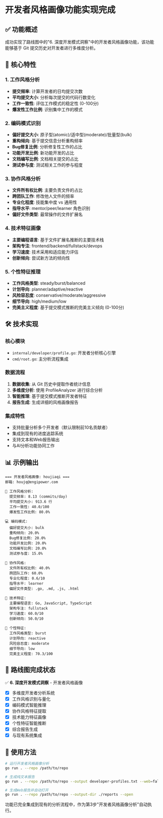 # 开发者风格画像功能实现完成

## ✅ 功能概述

成功实现了路线图中的"6. 深度开发模式洞察"中的开发者风格画像功能，该功能能够基于 Git 提交历史对开发者进行多维度分析。

## 🎯 核心特性

### 1. 工作风格分析
- **提交频率**: 计算开发者的日均提交次数
- **平均提交大小**: 分析每次提交的代码行数变化
- **工作一致性**: 评估工作模式的稳定性 (0-100分)
- **爆发性工作比例**: 识别集中工作的模式

### 2. 编码模式识别
- **偏好提交大小**: 原子型(atomic)/适中型(moderate)/批量型(bulk)
- **重构倾向**: 基于提交信息分析重构频率
- **Bug修复比例**: 分析修复性工作的占比
- **功能开发比例**: 新功能开发的占比
- **文档编写比例**: 文档相关提交的占比
- **测试参与度**: 测试相关工作的参与程度

### 3. 协作风格分析
- **文件所有权比例**: 主要负责文件的占比
- **跨团队工作**: 修改他人文件的频率
- **专业化程度**: 技能集中度 vs 通用性
- **指导水平**: mentor/peer/learner 角色识别
- **偏好文件类型**: 最常操作的文件扩展名

### 4. 技术特征画像
- **主要编程语言**: 基于文件扩展名推断的主要技术栈
- **架构专注**: frontend/backend/fullstack/devops
- **学习速度**: 技术采用和适应能力评估
- **创新倾向**: 尝试新方法的倾向性

### 5. 个性特征推理
- **工作风格类型**: steady/burst/balanced
- **计划导向**: planner/adaptive/reactive
- **风险容忍度**: conservative/moderate/aggressive
- **细节导向**: high/medium/low
- **完美主义程度**: 基于提交模式推断的完美主义倾向 (0-100分)

## 🛠️ 技术实现

### 核心模块
- `internal/developer/profile.go`: 开发者分析核心引擎
- `cmd/root.go`: 主分析流程集成

### 数据流程
1. **数据收集**: 从 Git 历史中提取作者统计信息
2. **多维度分析**: 使用 ProfileAnalyzer 进行综合分析
3. **智能推理**: 基于提交模式推断开发者特征
4. **报告生成**: 生成详细的风格画像报告

### 集成特性
- 支持批量分析多个开发者（默认限制前10名贡献者）
- 集成到现有的进度追踪系统
- 支持文本和Web报告输出
- 与AI分析功能协同工作

## 📊 示例输出

```
=== 开发者风格画像: houjiaqi ===
邮箱: houjq@engipower.com

🎯 工作风格分析:
  提交频率: 8.13 (commits/day)
  平均提交大小: 913.6 行
  工作一致性: 40.0/100
  爆发性工作比例: 80.0%

💻 编码模式:
  偏好提交大小: bulk
  重构倾向: 20.0%
  Bug修复比例: 20.0%
  功能开发比例: 20.0%
  文档编写比例: 20.0%
  测试参与度: 15.0%

🤝 协作风格:
  文件所有权比例: 40.0%
  跨团队工作: 60.0%
  专业化程度: 0.6/10
  指导水平: learner
  偏好文件类型: .go, .md, .js, .html

🔧 技术特征:
  主要编程语言: Go, JavaScript, TypeScript
  架构专注: fullstack
  学习速度: 60.0/10
  创新倾向: 50.0/10

🧠 个性特征:
  工作风格类型: burst
  计划导向: reactive
  风险容忍度: moderate
  细节导向: low
  完美主义程度: 70.3/100
```

## 🎉 路线图完成状态

✅ **6. 深度开发模式洞察** - 开发者风格画像
- [x] 多维度开发者分析系统
- [x] 工作风格识别与量化
- [x] 编码模式智能推理
- [x] 协作风格特征提取
- [x] 技术能力特征画像
- [x] 个性特征智能推断
- [x] 综合报告生成
- [x] 与现有系统集成

## 🚀 使用方法

```bash
# 运行开发者风格画像分析
go run . --repo /path/to/repo

# 生成纯文本报告
go run . --repo /path/to/repo --output developer-profiles.txt --web=false

# 生成Web报告并自动打开
go run . --repo /path/to/repo --output-dir ./reports --open
```

功能已完全集成到现有的分析流程中，作为第3步"开发者风格画像分析"自动执行。
